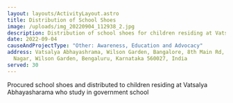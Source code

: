 ```yaml
---
layout: layouts/ActivityLayout.astro
title: Distribution of School Shoes
image: /uploads/img_20220904_112938_2.jpg
description: Distribution of school shoes for children residing at Vatsalya Abhayashrama
date: 2022-09-04
causeAndProjectType: "Other: Awareness, Education and Advocacy"
address: Vatsalya Abhayashrama, Wilson Garden, Bangalore, 8th Main Rd, Vinayaka
  Nagar, Wilson Garden, Bengaluru, Karnataka 560027, India
served: 30
---
```

Procured school shoes and distributed to children residing at Vatsalya Abhayasharama who study in government school
